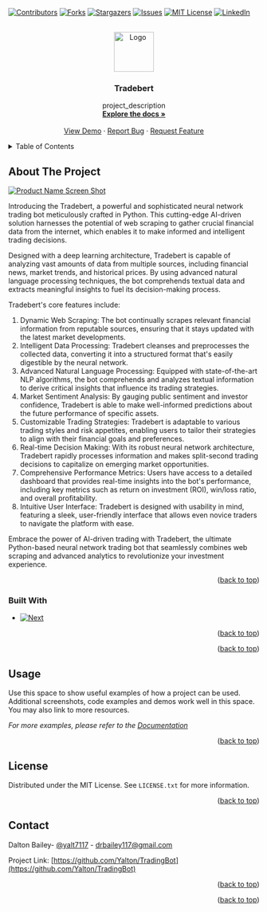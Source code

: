 <!-- Improved compatibility of back to top link: See: https://github.com/othneildrew/Best-README-Template/pull/73 -->
<a name="readme-top"></a>
<!--
*** Thanks for checking out the Best-README-Template. If you have a suggestion
*** that would make this better, please fork the repo and create a pull request
*** or simply open an issue with the tag "enhancement".
*** Don't forget to give the project a star!
*** Thanks again! Now go create something AMAZING! :D
-->



<!-- PROJECT SHIELDS -->
<!--
*** I'm using markdown "reference style" links for readability.
*** Reference links are enclosed in brackets [ ] instead of parentheses ( ).
*** See the bottom of this document for the declaration of the reference variables
*** for contributors-url, forks-url, etc. This is an optional, concise syntax you may use.
*** https://www.markdownguide.org/basic-syntax/#reference-style-links
-->
[![Contributors][contributors-shield]][contributors-url]
[![Forks][forks-shield]][forks-url]
[![Stargazers][stars-shield]][stars-url]
[![Issues][issues-shield]][issues-url]
[![MIT License][license-shield]][license-url]
[![LinkedIn][linkedin-shield]][linkedin-url]



<!-- PROJECT LOGO -->
<br />
<div align="center">
  <a href="https://github.com/Yalton/TradingBot">
    <img src="images/logo.png" alt="Logo" width="80" height="80">
  </a>

<h3 align="center">Tradebert</h3>

  <p align="center">
    project_description
    <br />
    <a href="https://github.com/Yalton/TradingBot"><strong>Explore the docs »</strong></a>
    <br />
    <br />
    <a href="https://github.com/Yalton/TradingBot">View Demo</a>
    ·
    <a href="https://github.com/Yalton/TradingBot/issues">Report Bug</a>
    ·
    <a href="https://github.com/Yalton/TradingBot/issues">Request Feature</a>
  </p>
</div>



<!-- TABLE OF CONTENTS -->
<details>
  <summary>Table of Contents</summary>
  <ol>
    <li>
      <a href="#about-the-project">About The Project</a>
      <ul>
        <li><a href="#built-with">Built With</a></li>
      </ul>
    </li>
    <li>
      <a href="#getting-started">Getting Started</a>
      <ul>
        <li><a href="#prerequisites">Prerequisites</a></li>
        <li><a href="#installation">Installation</a></li>
      </ul>
    </li>
    <li><a href="#usage">Usage</a></li>
    <li><a href="#roadmap">Roadmap</a></li>
    <li><a href="#contributing">Contributing</a></li>
    <li><a href="#license">License</a></li>
    <li><a href="#contact">Contact</a></li>
    <li><a href="#acknowledgments">Acknowledgments</a></li>
  </ol>
</details>



<!-- ABOUT THE PROJECT -->
## About The Project

[![Product Name Screen Shot][product-screenshot]](https://example.com)

Introducing the Tradebert, a powerful and sophisticated neural network trading bot meticulously crafted in Python. This cutting-edge AI-driven solution harnesses the potential of web scraping to gather crucial financial data from the internet, which enables it to make informed and intelligent trading decisions.

Designed with a deep learning architecture, Tradebert is capable of analyzing vast amounts of data from multiple sources, including financial news, market trends, and historical prices. By using advanced natural language processing techniques, the bot comprehends textual data and extracts meaningful insights to fuel its decision-making process.

Tradebert's core features include:

1. Dynamic Web Scraping: The bot continually scrapes relevant financial information from reputable sources, ensuring that it stays updated with the latest market developments.
2. Intelligent Data Processing: Tradebert cleanses and preprocesses the collected data, converting it into a structured format that's easily digestible by the neural network.
3. Advanced Natural Language Processing: Equipped with state-of-the-art NLP algorithms, the bot comprehends and analyzes textual information to derive critical insights that influence its trading strategies.
4. Market Sentiment Analysis: By gauging public sentiment and investor confidence, Tradebert is able to make well-informed predictions about the future performance of specific assets.
5. Customizable Trading Strategies: Tradebert is adaptable to various trading styles and risk appetites, enabling users to tailor their strategies to align with their financial goals and preferences.
6. Real-time Decision Making: With its robust neural network architecture, Tradebert rapidly processes information and makes split-second trading decisions to capitalize on emerging market opportunities.
7. Comprehensive Performance Metrics: Users have access to a detailed dashboard that provides real-time insights into the bot's performance, including key metrics such as return on investment (ROI), win/loss ratio, and overall profitability.
8. Intuitive User Interface: Tradebert is designed with usability in mind, featuring a sleek, user-friendly interface that allows even novice traders to navigate the platform with ease.

Embrace the power of AI-driven trading with Tradebert, the ultimate Python-based neural network trading bot that seamlessly combines web scraping and advanced analytics to revolutionize your investment experience.

<p align="right">(<a href="#readme-top">back to top</a>)</p>



### Built With

* [![Next][Next.js]][Next-url]

<p align="right">(<a href="#readme-top">back to top</a>)</p>



<!-- GETTING STARTED -->
<!-- ## Getting Started

This is an example of how you may give instructions on setting up your project locally.
To get a local copy up and running follow these simple example steps. -->

<!-- ### Prerequisites

This is an example of how to list things you need to use the software and how to install them.
* npm
  ```sh
  npm install npm@latest -g
  ```

### Installation

1. Get a free API Key at [https://example.com](https://example.com)
2. Clone the repo
   ```sh
   git clone https://github.com/Yalton/TradingBot.git
   ```
3. Install NPM packages
   ```sh
   npm install
   ```
4. Enter your API in `config.js`
   ```js
   const API_KEY = 'ENTER YOUR API';
   ``` -->

<p align="right">(<a href="#readme-top">back to top</a>)</p>



<!-- USAGE EXAMPLES -->
## Usage

Use this space to show useful examples of how a project can be used. Additional screenshots, code examples and demos work well in this space. You may also link to more resources.

_For more examples, please refer to the [Documentation](https://example.com)_

<p align="right">(<a href="#readme-top">back to top</a>)</p>



<!-- ROADMAP -->
<!-- ## Roadmap

- [ ] Feature 1
- [ ] Feature 2
- [ ] Feature 3
    - [ ] Nested Feature

See the [open issues](https://github.com/Yalton/TradingBot/issues) for a full list of proposed features (and known issues).

<p align="right">(<a href="#readme-top">back to top</a>)</p>

 -->

<!-- CONTRIBUTING -->
<!-- ## Contributing

Contributions are what make the open source community such an amazing place to learn, inspire, and create. Any contributions you make are **greatly appreciated**.

If you have a suggestion that would make this better, please fork the repo and create a pull request. You can also simply open an issue with the tag "enhancement".
Don't forget to give the project a star! Thanks again!

1. Fork the Project
2. Create your Feature Branch (`git checkout -b feature/AmazingFeature`)
3. Commit your Changes (`git commit -m 'Add some AmazingFeature'`)
4. Push to the Branch (`git push origin feature/AmazingFeature`)
5. Open a Pull Request

<p align="right">(<a href="#readme-top">back to top</a>)</p> -->



<!-- LICENSE -->
## License

Distributed under the MIT License. See `LICENSE.txt` for more information.

<p align="right">(<a href="#readme-top">back to top</a>)</p>



<!-- CONTACT -->
## Contact

Dalton Bailey- [@yalt7117](https://twitter.com/@yalt7117) - drbailey117@gmail.com

Project Link: [https://github.com/Yalton/TradingBot](https://github.com/Yalton/TradingBot)

<p align="right">(<a href="#readme-top">back to top</a>)</p>



<!-- ACKNOWLEDGMENTS -->
<!-- ## Acknowledgments

* []()
* []()
* []() -->

<p align="right">(<a href="#readme-top">back to top</a>)</p>



<!-- MARKDOWN LINKS & IMAGES -->
<!-- https://www.markdownguide.org/basic-syntax/#reference-style-links -->
[contributors-shield]: https://img.shields.io/github/contributors/Yalton/TradingBot.svg?style=for-the-badge
[contributors-url]: https://github.com/Yalton/TradingBot/graphs/contributors
[forks-shield]: https://img.shields.io/github/forks/Yalton/TradingBot.svg?style=for-the-badge
[forks-url]: https://github.com/Yalton/TradingBot/network/members
[stars-shield]: https://img.shields.io/github/stars/Yalton/TradingBot.svg?style=for-the-badge
[stars-url]: https://github.com/Yalton/TradingBot/stargazers
[issues-shield]: https://img.shields.io/github/issues/Yalton/TradingBot.svg?style=for-the-badge
[issues-url]: https://github.com/Yalton/TradingBot/issues
[license-shield]: https://img.shields.io/github/license/Yalton/TradingBot.svg?style=for-the-badge
[license-url]: https://github.com/Yalton/TradingBot/blob/master/LICENSE.txt
[linkedin-shield]: https://img.shields.io/badge/-LinkedIn-black.svg?style=for-the-badge&logo=linkedin&colorB=555
[linkedin-url]: https://linkedin.com/in/dalton-r-bailey
[product-screenshot]: imgs/Tradebert.png
[Next.js]: https://img.shields.io/badge/next.js-000000?style=for-the-badge&logo=nextdotjs&logoColor=white
[Next-url]: https://nextjs.org/
[React.js]: https://img.shields.io/badge/React-20232A?style=for-the-badge&logo=react&logoColor=61DAFB
[React-url]: https://reactjs.org/
[Vue.js]: https://img.shields.io/badge/Vue.js-35495E?style=for-the-badge&logo=vuedotjs&logoColor=4FC08D
[Vue-url]: https://vuejs.org/
[Angular.io]: https://img.shields.io/badge/Angular-DD0031?style=for-the-badge&logo=angular&logoColor=white
[Angular-url]: https://angular.io/
[Svelte.dev]: https://img.shields.io/badge/Svelte-4A4A55?style=for-the-badge&logo=svelte&logoColor=FF3E00
[Svelte-url]: https://svelte.dev/
[Laravel.com]: https://img.shields.io/badge/Laravel-FF2D20?style=for-the-badge&logo=laravel&logoColor=white
[Laravel-url]: https://laravel.com
[Bootstrap.com]: https://img.shields.io/badge/Bootstrap-563D7C?style=for-the-badge&logo=bootstrap&logoColor=white
[Bootstrap-url]: https://getbootstrap.com
[JQuery.com]: https://img.shields.io/badge/jQuery-0769AD?style=for-the-badge&logo=jquery&logoColor=white
[JQuery-url]: https://jquery.com 
